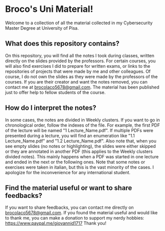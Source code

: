 # Broco's Uni Material!

Welcome to a collection of all the material collected in my Cybersecurity Master Degree at University of Pisa.

## What does this repository contains?

On this repository, you will find all the notes I took during classes, written directly on the slides provided by the professors. For certain courses, you will also find exercises I did to prepare for written exams, or links to the repositories of projects that were made by me and other colleagues.
Of course, I do not own the slides as they were made by the professors of the courses. If you are their creator and want the notes removed, you can contact me at brocolaco5678@gmail.com. The material has been published just to offer help to fellow students of the course.

## How do I interpret the notes?

In some cases, the notes are divided in Weekly clusters. If you want to go in chronological order, follow the indexes of the file. For example, the first PDF of the lecture will be named "1 Lecture_Name.pdf". If multiple PDFs were presented during a lecture, you will find an enumeration like "1.1 Lecture_Name.pdf" and "1.2 Lecture_Name.pdf".
Also note that, when you see empty slides (no notes or highlighting), the slides were either skipped or they are annotated in another PDF (this applies to the Weekly clusters divided notes). This mainly happens when a PDF was started in one lecture and ended in the next or the following ones.
Note that some notes or exercises were taken in italian, but this is the vast minority of the cases. I apologize for the inconvenience for any international student.

## Find the material useful or want to share feedbacks?

If you want to share feedbacks, you can contact me directly on brocolaco5678@gmail.com.
If you found the material useful and would like to thank me, you can make a donation to support my nerdy hobbies: https://www.paypal.me/giovannid1717
Thank you!

